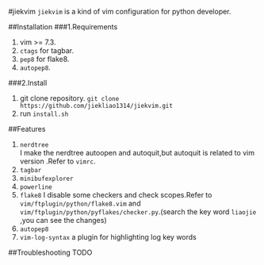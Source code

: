 #jiekvim
`jiekvim` is a kind of vim configuration for python developer.

##Installation
###1.Requirements
1. vim >= 7.3.
2. `ctags` for tagbar.
3. `pep8` for flake8.
4. `autopep8`.

###2.Install
1. git clone repository. `git clone https://github.com/jiekliao1314/jiekvim.git`
2. run `install.sh`

##Features
1. `nerdtree`  
  I make the nerdtree autoopen and autoquit,but autoquit is related to vim version .Refer to `vimrc`.
2. `tagbar`
3. `minibufexplorer`
4. `powerline`
4. `flake8` I disable some checkers and check scopes.Refer to `vim/ftplugin/python/flake8.vim` and `vim/ftplugin/python/pyflakes/checker.py`.(search the key word `liaojie` ,you can see the changes)
5. `autopep8`
6. `vim-log-syntax` a plugin for highlighting log key words

##Troubleshooting
TODO
